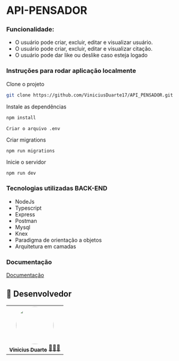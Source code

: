 # API-PENSADOR

### Funcionalidade:

- O usuário pode criar, excluir, editar e visualizar usuário.
- O usuário pode criar, excluir, editar e visualizar citação.
- O usuário pode dar like ou deslike caso esteja logado


 ### Instruções para rodar aplicação localmente
 
 Clone o projeto

```bash
git clone https://github.com/ViniciusDuarte17/API_PENSADOR.git
```
Instale as dependências

```bash
npm install
```

```bash
Criar o arquivo .env
```

Criar migrations

```
npm run migrations
```
Inicie o servidor

```
npm run dev
```

### Tecnologias utilizadas BACK-END
 - NodeJs
 - Typescript
 - Express
 - Postman
 - Mysql
 - Knex
 - Paradigma de orientação a objetos
 - Arquitetura em camadas

 ### Documentação


[Documentação](https://documenter.getpostman.com/view/19713876/UzXKWebg)

## 👷 Desenvolvedor

<table> 
<tr>
  <td align="center"><a href="https://github.com/ViniciusDuarte17"><img style="border-radius: 50%" src="https://user-images.githubusercontent.com/92999708/210431021-9923435c-eefe-4757-b8e2-e441910a4e88.png" width="100px" alt=""/>
 <br />
 <sub><b>Vinicius Duarte</b></sub></a> <a href="https://github.com/ViniciusDuarte17">👩🏻‍💻</a></td>
 </tr>
</table>
